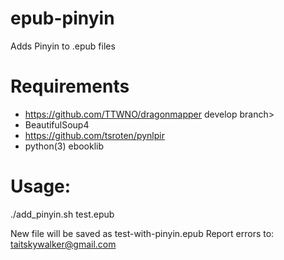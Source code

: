 # epub-pinyin
Adds Pinyin to .epub files

# Requirements
* https://github.com/TTWNO/dragonmapper develop branch>
* BeautifulSoup4
* https://github.com/tsroten/pynlpir
* python(3) ebooklib

# Usage:

./add_pinyin.sh test.epub

New file will be saved as test-with-pinyin.epub
Report errors to: taitskywalker@gmail.com
